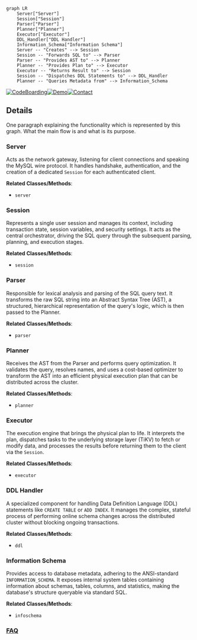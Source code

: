 ```mermaid
graph LR
    Server["Server"]
    Session["Session"]
    Parser["Parser"]
    Planner["Planner"]
    Executor["Executor"]
    DDL_Handler["DDL Handler"]
    Information_Schema["Information Schema"]
    Server -- "Creates" --> Session
    Session -- "Forwards SQL to" --> Parser
    Parser -- "Provides AST to" --> Planner
    Planner -- "Provides Plan to" --> Executor
    Executor -- "Returns Result to" --> Session
    Session -- "Dispatches DDL Statements to" --> DDL_Handler
    Planner -- "Queries Metadata from" --> Information_Schema
```

[![CodeBoarding](https://img.shields.io/badge/Generated%20by-CodeBoarding-9cf?style=flat-square)](https://github.com/CodeBoarding/GeneratedOnBoardings)[![Demo](https://img.shields.io/badge/Try%20our-Demo-blue?style=flat-square)](https://www.codeboarding.org/demo)[![Contact](https://img.shields.io/badge/Contact%20us%20-%20contact@codeboarding.org-lightgrey?style=flat-square)](mailto:contact@codeboarding.org)

## Details

One paragraph explaining the functionality which is represented by this graph. What the main flow is and what is its purpose.

### Server
Acts as the network gateway, listening for client connections and speaking the MySQL wire protocol. It handles handshake, authentication, and the creation of a dedicated `Session` for each authenticated client.


**Related Classes/Methods**:

- `server`


### Session
Represents a single user session and manages its context, including transaction state, session variables, and security settings. It acts as the central orchestrator, driving the SQL query through the subsequent parsing, planning, and execution stages.


**Related Classes/Methods**:

- `session`


### Parser
Responsible for lexical analysis and parsing of the SQL query text. It transforms the raw SQL string into an Abstract Syntax Tree (AST), a structured, hierarchical representation of the query's logic, which is then passed to the Planner.


**Related Classes/Methods**:

- `parser`


### Planner
Receives the AST from the Parser and performs query optimization. It validates the query, resolves names, and uses a cost-based optimizer to transform the AST into an efficient physical execution plan that can be distributed across the cluster.


**Related Classes/Methods**:

- `planner`


### Executor
The execution engine that brings the physical plan to life. It interprets the plan, dispatches tasks to the underlying storage layer (TiKV) to fetch or modify data, and processes the results before returning them to the client via the `Session`.


**Related Classes/Methods**:

- `executor`


### DDL Handler
A specialized component for handling Data Definition Language (DDL) statements like `CREATE TABLE` or `ADD INDEX`. It manages the complex, stateful process of performing online schema changes across the distributed cluster without blocking ongoing transactions.


**Related Classes/Methods**:

- `ddl`


### Information Schema
Provides access to database metadata, adhering to the ANSI-standard `INFORMATION_SCHEMA`. It exposes internal system tables containing information about schemas, tables, columns, and statistics, making the database's structure queryable via standard SQL.


**Related Classes/Methods**:

- `infoschema`




### [FAQ](https://github.com/CodeBoarding/GeneratedOnBoardings/tree/main?tab=readme-ov-file#faq)